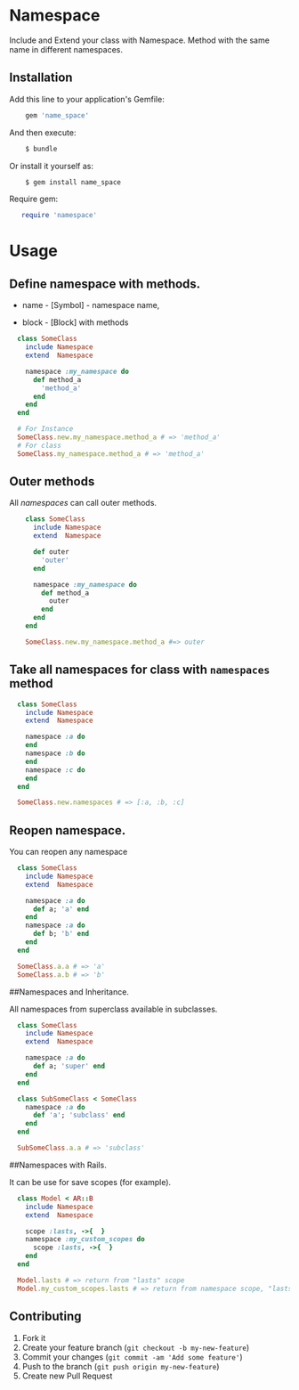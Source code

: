 # Namespace

Include and Extend your class with Namespace.
Method with the same name in different namespaces.

## Installation

Add this line to your application's Gemfile:
```ruby
    gem 'name_space'
```
And then execute:
```ruby
    $ bundle
```
Or install it yourself as:
```ruby
    $ gem install name_space
```
Require gem:
```ruby
   require 'namespace'
```
        

# Usage

## Define namespace with methods.

 * name - [Symbol] - namespace name,

 * block - [Block] with methods

```ruby
  class SomeClass
    include Namespace
    extend  Namespace

    namespace :my_namespace do
      def method_a
        'method_a'
      end
    end
  end

  # For Instance
  SomeClass.new.my_namespace.method_a # => 'method_a'
  # For class
  SomeClass.my_namespace.method_a # => 'method_a'
```
## Outer methods

 All *namespaces* can call outer methods.
```ruby
    class SomeClass
      include Namespace
      extend  Namespace

      def outer
        'outer'
      end

      namespace :my_namespace do
        def method_a
          outer
        end
      end
    end

    SomeClass.new.my_namespace.method_a #=> outer
```

## Take all namespaces for class with `namespaces` method
```ruby
  class SomeClass
    include Namespace
    extend  Namespace

    namespace :a do
    end
    namespace :b do
    end
    namespace :c do
    end
  end

  SomeClass.new.namespaces # => [:a, :b, :c]
```

## Reopen namespace.

 You can reopen any namespace
```ruby
  class SomeClass
    include Namespace
    extend  Namespace

    namespace :a do
      def a; 'a' end
    end
    namespace :a do
      def b; 'b' end
    end
  end

  SomeClass.a.a # => 'a'
  SomeClass.a.b # => 'b'
```

##Namespaces and Inheritance.

 All namespaces from superclass available in subclasses.
```ruby
  class SomeClass
    include Namespace
    extend  Namespace

    namespace :a do
      def a; 'super' end
    end
  end

  class SubSomeClass < SomeClass
    namespace :a do
      def 'a'; 'subclass' end
    end
  end

  SubSomeClass.a.a # => 'subclass'
```

##Namespaces with Rails.

 It can be use for save scopes (for example).
```ruby
  class Model < AR::B
    include Namespace
    extend  Namespace

    scope :lasts, ->{  }
    namespace :my_custom_scopes do
      scope :lasts, ->{  }
    end
  end

  Model.lasts # => return from "lasts" scope
  Model.my_custom_scopes.lasts # => return from namespace scope, "lasts" scope will be override
```


## Contributing

1. Fork it
2. Create your feature branch (`git checkout -b my-new-feature`)
3. Commit your changes (`git commit -am 'Add some feature'`)
4. Push to the branch (`git push origin my-new-feature`)
5. Create new Pull Request

